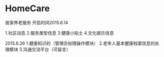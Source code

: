 # HomeCare
居家养老服务
开启时间2015.6.14

1.社区动态
2.服务类型信息
3.健康小贴士
4.文化娱乐信息

2015.6.26
1.健康知识的（管理员权限操作模块）
2.老年人基本健康档案信息的处理模块
3.沟通交流平台（可留言）
